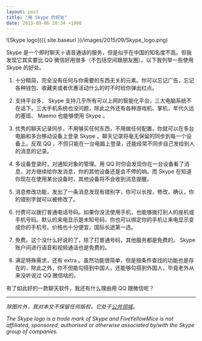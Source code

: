 ```yaml
---
layout: post
title: "用 Skype 的好处"
date: 2015-09-06 20:34 +1000
---
```


![Skype logo]({{ site.baseurl }}/images/2015/09/Skype_logo.png)  

Skype 是一个即时聊天＋语音通话的服务，但是似乎在中国的知名度不高。但我发现它其实要比 QQ 微信好用很多（不包括空间跟朋友圈）。以下我列举一些使用 Skype 的好处。

1. 十分精简，完全没有任何与你需要的东西无关的元素。你可以忘记广告，忘记各种钱包、收藏夹或者优惠活动什么的时不时给你弹出红点。

2. 支持平台多， Skype 支持几乎所有可以上网的智能化平台，三大电脑系统不在话下，三大手机系统也没问题，除此之外还有各种游戏机、掌机，年代久远的塞班、 Maemo 也能够使用 Skype 。

3. 优秀的聊天记录同步，不用够买任何东西，不用做任何配置，你就可以在多台电脑和多台移动设备上登录 Skype 。聊天记录将毫无保留的同步到每一个设备上。反观 QQ ，不但只能在一台电脑上登录，还能经常不同步自己发给别人的消息的记录。

4. 多设备登录时，对通知对象的管理。用 QQ 时你会发现你在一台设备看了消息，对方继续给你发消息，你的其他设备还是会不停的响。而 Skype 在知道你现在在使用某台设备时，其他设备将不会收到消息提醒。

5. 消息修改功能，发出了一条消息发现有错别字，你可以长按，修改，确认，你的错别字就可以被修改了。

6. 付费可以拨打普通电话号码。如果你没法使用手机，也能够拨打别人的座机或手机号码。默认的来电显示是未知号码，你也可以绑定你的手机让来电显示变成你的手机号。价格也十分便宜，国际长途第一选。

7. 免费。这个没什么好说的了，除了打普通号码，其他服务都是免费的。 Skype 账户间进行语音和视频通话也是免费的。

8. 满足特殊需求，还有 extra 。虽然功能很简单，但是按条件查找的功能也是存在的，除此之外，你不但能勾搭到中国人，还能够勾搭到外国人，毕竟老外从来没听说过 QQ 微信啥的。

有了如此好的一款聊天软件，我还有什么理由用 QQ 跟微信呢？

---------------

*除图片外，我对本文不保留任何版权，它处于[公共领域](https://creativecommons.org/licenses/publicdomain/)。*

*The Skype logo is a trade mark of Skype and FiveYellowMice is not affiliated, sponsored, authorised or otherwise associated by/with the Skype group of companies.*
